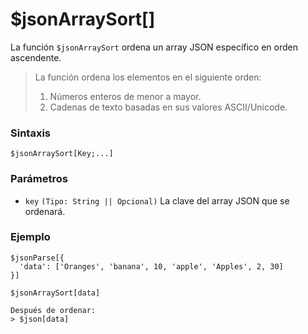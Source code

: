 
# $jsonArraySort[]

La función `$jsonArraySort` ordena un array JSON específico en orden ascendente.  

> La función ordena los elementos en el siguiente orden:  
> 1. Números enteros de menor a mayor.  
> 2. Cadenas de texto basadas en sus valores ASCII/Unicode.  

### **Sintaxis**  
```plaintext
$jsonArraySort[Key;...]
```

### **Parámetros**  
- `key` `(Tipo: String || Opcional)` La clave del array JSON que se ordenará.  

### **Ejemplo**  
```plaintext
$jsonParse[{
  'data': ['Oranges', 'banana', 10, 'apple', 'Apples', 2, 30]
}]

$jsonArraySort[data]

Después de ordenar:
> $json[data]
```  

